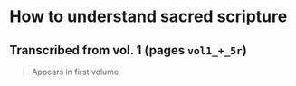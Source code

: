 # How to understand sacred scripture

## Transcribed from vol. 1  (pages `vol1_+_5r`)

>  Appears in first volume
